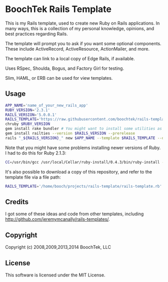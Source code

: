 BoochTek Rails Template
=======================

This is my Rails template, used to create new Ruby on Rails applications.
In many ways, this is a collection of my personal knowledge, opinions, and best practices regarding Rails.

The template will prompt you to ask if you want some optional components.
These include ActiveRecord, ActiveResource, ActionMailer, and more.

The template can link to a local copy of Edge Rails, if available.

Uses RSpec, Shoulda, Bogus, and Factory Girl for testing.

Slim, HAML, or ERB can be used for view templates.


Usage
-----

~~~ bash
APP_NAME='name_of_your_new_rails_app'
RUBY_VERSION='2.3.1'
RAILS_VERSION='5.0.0.1'
RAILS_TEMPLATE='https://raw.githubusercontent.com/boochtek/rails-template/master/rails-template.rb'
chruby $RUBY_VERSION
gem install rake bundler # You might want to install some utilities as well, such as pry, awesome_print, hirb, and wirble.
gem install railties --version $RAILS_VERSION --prerelease
rails "_${RAILS_VERSION}_" new $APP_NAME --template $RAILS_TEMPLATE --database=postgresql --skip-test-unit --skip-action-cable
~~~

Note that you might have some problems installing newer versions of Ruby.
I had to do this for Ruby 2.1.3:

~~~ bash
CC=/usr/bin/gcc /usr/local/Cellar/ruby-install/0.4.3/bin/ruby-install --md5 02b7da3bb06037c777ca52e1194efccb ruby 2.1.3
~~~

It's also possible to download a copy of this repository, and refer to the template file via a file path:

~~~ bash
RAILS_TEMPLATE='/home/booch/projects/rails-template/rails-template.rb'
~~~


Credits
-------

I got some of these ideas and code from other templates, including http://github.com/jeremymcanally/rails-templates/.


Copyright
---------

Copyright (c) 2008,2009,2013,2014 BoochTek, LLC


License
-------

This software is licensed under the MIT License.
